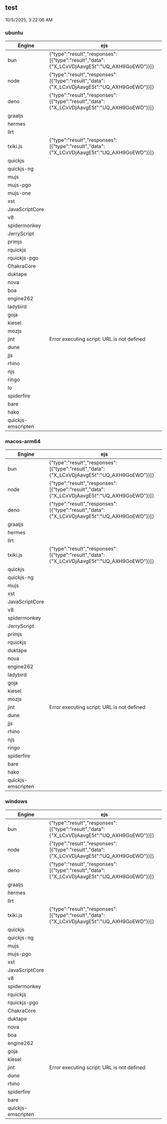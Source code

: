 
## test
10/5/2025, 3:22:06 AM

### ubuntu
| Engine | ejs |
| --- | --- |
| bun | {"type":"result","responses":[{"type":"result","data":{"X_LCxVDjAavgE5t":"UQ_AXH9GoEWD"}}]} |
| node | {"type":"result","responses":[{"type":"result","data":{"X_LCxVDjAavgE5t":"UQ_AXH9GoEWD"}}]} |
| deno | {"type":"result","responses":[{"type":"result","data":{"X_LCxVDjAavgE5t":"UQ_AXH9GoEWD"}}]} |
| graaljs |  |
| hermes |  |
| llrt |  |
| txiki.js | {"type":"result","responses":[{"type":"result","data":{"X_LCxVDjAavgE5t":"UQ_AXH9GoEWD"}}]} |
| quickjs |  |
| quickjs-ng |  |
| mujs |  |
| mujs-pgo |  |
| mujs-one |  |
| xst |  |
| JavaScriptCore |  |
| v8 |  |
| spidermonkey |  |
| JerryScript |  |
| primjs |  |
| rquickjs |  |
| rquickjs-pgo |  |
| ChakraCore |  |
| duktape |  |
| nova |  |
| boa |  |
| engine262 |  |
| ladybird |  |
| goja |  |
| kiesel |  |
| mozjs |  |
| jint | Error executing script: URL is not defined |
| dune |  |
| jjs |  |
| rhino |  |
| njs |  |
| ringo |  |
| lo |  |
| spiderfire |  |
| bare |  |
| hako |  |
| quickjs-emscripten |  |
### macos-arm64
| Engine | ejs |
| --- | --- |
| bun | {"type":"result","responses":[{"type":"result","data":{"X_LCxVDjAavgE5t":"UQ_AXH9GoEWD"}}]} |
| node | {"type":"result","responses":[{"type":"result","data":{"X_LCxVDjAavgE5t":"UQ_AXH9GoEWD"}}]} |
| deno | {"type":"result","responses":[{"type":"result","data":{"X_LCxVDjAavgE5t":"UQ_AXH9GoEWD"}}]} |
| graaljs |  |
| hermes |  |
| llrt |  |
| txiki.js | {"type":"result","responses":[{"type":"result","data":{"X_LCxVDjAavgE5t":"UQ_AXH9GoEWD"}}]} |
| quickjs |  |
| quickjs-ng |  |
| mujs |  |
| xst |  |
| JavaScriptCore |  |
| v8 |  |
| spidermonkey |  |
| JerryScript |  |
| primjs |  |
| rquickjs |  |
| duktape |  |
| nova |  |
| engine262 |  |
| ladybird |  |
| goja |  |
| kiesel |  |
| mozjs |  |
| jint | Error executing script: URL is not defined |
| dune |  |
| jjs |  |
| rhino |  |
| njs |  |
| ringo |  |
| spiderfire |  |
| bare |  |
| hako |  |
| quickjs-emscripten |  |
### windows
| Engine | ejs |
| --- | --- |
| bun | {"type":"result","responses":[{"type":"result","data":{"X_LCxVDjAavgE5t":"UQ_AXH9GoEWD"}}]} |
| node | {"type":"result","responses":[{"type":"result","data":{"X_LCxVDjAavgE5t":"UQ_AXH9GoEWD"}}]} |
| deno | {"type":"result","responses":[{"type":"result","data":{"X_LCxVDjAavgE5t":"UQ_AXH9GoEWD"}}]} |
| graaljs |  |
| hermes |  |
| llrt |  |
| txiki.js | {"type":"result","responses":[{"type":"result","data":{"X_LCxVDjAavgE5t":"UQ_AXH9GoEWD"}}]} |
| quickjs |  |
| quickjs-ng |  |
| mujs |  |
| mujs-pgo |  |
| xst |  |
| JavaScriptCore |  |
| v8 |  |
| spidermonkey |  |
| rquickjs |  |
| rquickjs-pgo |  |
| ChakraCore |  |
| duktape |  |
| nova |  |
| boa |  |
| engine262 |  |
| goja |  |
| kiesel |  |
| jint | Error executing script: URL is not defined |
| dune |  |
| rhino |  |
| spiderfire |  |
| bare |  |
| quickjs-emscripten |  |
